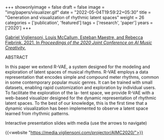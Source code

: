 +++
showonlyimage = false
draft = false
image = "img/papers/visualizer.gif"
date = "2022-05-04T19:59:22+05:30"
title = "Generation and visualization of rhythmic latent spaces"
weight = 26
categories = ['publication', 'featured']
tags = ['research', 'paper']
years = ['2020']
+++



<!--more-->

[Gabriel Vigliensoni, Louis McCallum, Esteban Maestre, and Rebecca Fiebrink. 2021. In _Proceedings of the 2020 Joint Conference on AI Music Creativity._](https://doi.org/10.5281/zenodo.4285422)

ABSTRACT

In this paper we extend R-VAE, a system designed for the modeling and exploration of latent spaces of musical rhythms. R-VAE employs a data representation that encodes simple and compound meter rhythms, common in some contemporary popular music genres. It can be trained with small datasets, enabling rapid customization and exploration by individual users. To facilitate the exploration of the la- tent space, we provide R-VAE with a web-based visualizer designed for the dynamic representation of rhythmic latent spaces. To the best of our knowledge, this is the first time that a dynamic visualization has been implemented to observe a latent space learned from rhythmic patterns.

Interactive presentation slides with media (use the arrows to navigate)

{{<website "https://media.vigliensoni.com/projector/AIMC2020/">}}